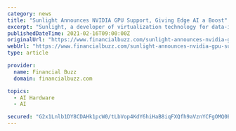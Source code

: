 ```yaml
---
category: news
title: "Sunlight Announces NVIDIA GPU Support, Giving Edge AI a Boost"
excerpt: "Sunlight, a developer of virtualization technology for data-intensive applications, today announced NVIDIA GPU support for Sunlight NexVisor, its lightweight hypervisor providing near bare-metal performance with a compact footprint."
publishedDateTime: 2021-02-16T09:00:00Z
originalUrl: "https://www.financialbuzz.com/sunlight-announces-nvidia-gpu-support-giving-edge-ai-a-boost/"
webUrl: "https://www.financialbuzz.com/sunlight-announces-nvidia-gpu-support-giving-edge-ai-a-boost/"
type: article

provider:
  name: Financial Buzz
  domain: financialbuzz.com

topics:
  - AI Hardware
  - AI

secured: "G2x1Lnlb1DY8CDAHk1pcW0/tLbVop4KdY6hiHaB8iqFXQfh9aVznYCFgOMQ0Em0sZbl+IRSAgGke5kktYwGANY3/ukUWakRcPspQtjuuGF3Rb9iZ7TMdHzOkT9xiYPlyyfMEKKnyZ3J8uZHpKPUYdQAsjN+LmFL4trx22UeGvv+MZ9/cfvKHzEkgO/knohr9q4lkWzf8ob74sFl7KDiovpPVZG2MVMRskGrgFmSK7kenMviGlTe0plUB2RAh3w9kUHjmY4jODEMgtS2ej2pUyzHMe7X+c60iJp4RFIxIb7NHI68S6oLIWbCblzrioBKvGQ4OuVvwnWcl5XoikK2EORPsdqyJaIhX8M9J1eVMSU0=;zXYsIhd1EVY6tTEsRAdfBQ=="
---
```


